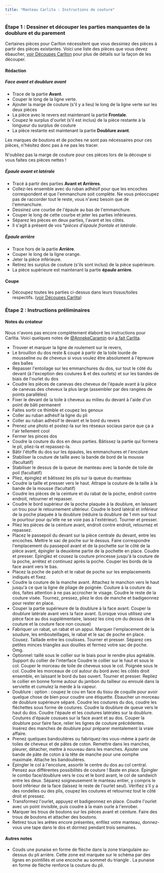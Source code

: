 ```yaml
---
title: "Manteau Carlita : Instructions de couture"
---
```


### Étape 1 : Dessiner et découper les parties manquantes de la doublure et du parement

Certaines pièces pour Carlton nécessitent que vous dessiniez des pièces à partir des pièces existantes. Voici une liste des pièces que vous devez ébaucher, [voir Découpes Carlton](/docs/designs/carlton/cutting/) pour plus de détails sur la façon de les découper.

#### Rédaction

##### Face avant et doublure avant

- Trace de la partie **Avant**.
- Couper le long de la ligne verte.
- Ajouter la marge de couture (s'il y a lieu) le long de la ligne verte sur les deux pièces
- La pièce avec le revers est maintenant la partie **Frontale**.
- Coupez le surplus d'ourlet (s'il est inclus) de la pièce restante à la longueur du surplus de couture
- La pièce restante est maintenant la partie **Doublure avant**.

<Note>

Les marques de boutons et de poches ne sont pas nécessaires pour ces pièces, n'hésitez donc pas à ne pas les tracer.

</Note>

<Warning>

N'oubliez pas la marge de couture pour ces pièces lors de la découpe si vous faites ces pièces nettes !

</Warning>

##### Épaule avant et latérale

- Tracé à partir des parties **Avant et Arrières**.
- Collez-les ensemble avec du ruban adhésif pour que les encoches correspondent et que l'emmanchure soit complète. Ne vous préoccupez pas de raccorder tout le reste, vous n'avez besoin que de l'emmanchure.
- Dessinez une courbe de l'épaule au bas de l'emmanchure.
- Couper le long de cette courbe et jeter les parties inférieures.
- Séparez les pièces en deux parties, l'avant et les côtés.
- Il s'agit à présent de vos \*_pièces d'épaule frontale et latérale_.

##### Épaule arrière

- Trace hors de la partie **Arrière**.
- Couper le long de la ligne orange.
- Jeter la pièce inférieure.
- Retirez les surplus de couture (s'ils sont inclus) de la pièce supérieure.
- La pièce supérieure est maintenant la partie **épaule arrière**.

#### Coupe

- Découpez toutes les parties ci-dessus dans leurs tissus/toiles respectifs. ([voir Découpes Carlita](/docs/designs/carlita/cutting/))

### Étape 2 : Instructions préliminaires

#### Notes du créateur

<Warning>

Nous n'avons pas encore complètement élaboré les instructions pour Carlita.
Voici quelques notes de [@AnnekeCaramin](/users/AnnekeCaramin) qui
[a fait Carlita](http://www.annekecaramin.com/2018/02/this-is-one-of-those-origin-superhero.html).

</Warning>

- Trouver et marquer la ligne de roulement sur le revers,
- Le brouillon du dos reste & coupé à partir de la toile lourde de mousseline ou de cheveux si vous voulez être absolument à l'épreuve des balles
- Repasser l'entoilage sur les emmanchures du dos, sur tout le côté du devant (à l'exception des coutures & et des ourlets) et sur les bandes de biais de l'ourlet du dos
- Coudre les pièces de canevas des cheveux de l'épaule avant à la pièce de canevas des cheveux la plus large (assembler par des rangées de points parallèles)
- Fixer le devant de la toile à cheveux au milieu du devant à l'aide d'un point de bâti permanent
- Faites sortir ce thimble et coupez les genoux
- Coller au ruban adhésif la ligne du pli
- Coller au ruban adhésif le devant et le bord du revers
- Prenez une photo et postez-la sur les réseaux sociaux parce que ça a l'air tellement cool
- Fermer les pinces dos
- Coudre la couture du dos en deux parties. Bâtissez la partie qui formera le pli, pliez-la et repassez-la.
- Bâtir l'étoffe du dos sur les épaules, les emmanchures et l'encolure
- Stabiliser la couture de taille avec la bande de bord de la mousse (facultatif)
- Stabiliser le dessus de la queue de manteau avec la bande de toile de poil (facultatif)
- Pliez, épinglez et bâtissez les plis sur la queue du manteau
- Coudre la taille et presser vers le haut. Attrape la couture de la taille à la bande de la mousse (facultatif)
- Coudre les pièces de la ceinture et du rabat de la poche, endroit contre endroit, retourner et repasser.
- Coudre le bord supérieur de la poche plaquée à la doublure, en laissant un trou pour le retournement ultérieur. Coudre le bord latéral et inférieur de la poche plaquée à la doublure (réduire la doublure de 1 mm sur tout le pourtour pour qu'elle ne se voie pas à l'extérieur). Tourner et presser.
- Pliez les pièces de la ceinture avant, endroit contre endroit, retournez et repassez.
- Placez le passepoil du devant sur la pièce centrale du devant, entre les encoches. Mettre le sac de poche sur le dessus. Faire correspondre l'emplacement du passepoil avant et de la pochette sur le côté de la pièce avant, épingler la deuxième partie de la pochette en place. Coudre et presser. Epinglez et cousez la couture princesse jusqu'à la couture de la poche, arrêtez et continuez après la poche. Couper les bords de la face avant vers le bas.
- Placez la poche de patch et le rabat de poche sur les emplacements indiqués et fixez.
- Coudre la couture de la manche avant. Attachez le manchon vers le haut jusqu'à ce que la ligne de pliage de poignée. Couture à la couture du dos, faites attention à ne pas accrocher le visage. Coudre le reste de la couture visée. Tournez, pressez, pliez le dos de manche et badigeonnez pour rester en place.
- Couper la partie supérieure de la doublure à la face avant. Couper la doublure latérale avant vers la face avant. (Lorsque vous utilisez une pièce face au dos supplémentaire, laissez les cinq cm du dessus de la couture et la couture face non cousue)
- Fabriquer un rabat, un rabat et un appui. Marquer l'emplacement de la soudure, les embouteillages, le rabat et le sac de poche en place. Cousez. Taillade entre les coulisses. Tourner et presser. Séparez ces petites minces triangles aux douilles et fermez votre sac de poche. Omg.
- Optionnel: taillé sous le collier sur le biais pour le rendre plus agréable. Support du collier de l'interface Coudre le collier sur le haut et sous le col. Couper le morceau de toile de cheveux sous le col. Poignée sous le col. Coudre les morceaux de col autour du bord avec les côtés droit ensemble, en laissant le bord du bas ouvert. Tourner et presser. Repliez le collier en bonne forme autour du jambon du tailleur ou enroulé dans la serviette et cumulez la merde à la vapeur.
- Doublure : option : coupez le cou en face du tissu de coquille pour avoir quelque chose de bien pour coudre une étiquette. Ébaucher un morceau de doublure supérieure séparé. Coudre les coutures du dos, coudre les fléchettes sous forme de coutures. Coudre la doublure de queue vers le haut du dos. Coudre l'épaule et les coutures latérales sur la doublure. Coutures d'épaule cousues sur la face avant et au dos. Couper la doublure pour faire face, relier les lignes de couture précédentes. Insérez des manches de doublure pour préparer mentalement la vraie affaire.
- Prenez quelques bandoulières ou fabriquez-les vous-même à partir de toiles de cheveux et de pâtes de coton. Remettre dans les manches, pleurer, détacher, mettre à nouveau dans les manches. Ajouter une bande de pâte de coton à la tête de manche pour une oomphe maximale. Attache les bandoulières.
- Épingler le col à l'encolure, assortir le centre du dos au col central. Pensez aux différentes possibilités de couture ! Baste en place. Épingler le combo face/doublure vers le cou et le bord avant, le col de sandwich entre les deux. Séparez soigneusement le manteau entier, y compris le bord inférieur de la face (laissez le reste de l'ourlet seul). Vérifiez s'il y a des rondelles ou des plis, coupez les coutures et retournez tout le côté droit et pressez.
- Transformez l'ourlet, appuyez et badigeonnez en place. Coudre l'ourlet avec un point invisible, puis coudre à la main ourle à l'enrober.
- Marquer les trous de boutons sur les pièces avant et ceinture. Faire des trous de boutons et attacher des boutons.
- Retirez tous les arêtes encore présentes, enfilez votre manteau, donnez-vous une tape dans le dos et dormez pendant trois semaines.


#### Autres notes

- Couds une punaise en forme de flèche dans la zone triangulaire au-dessus du pli arrière. Cette zone est marquée sur le schéma par des lignes en pointillés et une encoche au sommet du triangle . La punaise en forme de flèche renforce la couture du pli.
